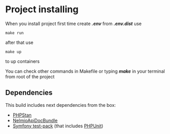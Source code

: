 #  Project installing

When you install project first time create **_.env_** from **_.env.dist_** use
```shell
make run
```

after that use
```shell
make up
```
to up containers

You can check other commands in Makefile 
or typing **_make_** in your terminal from root of the project

## Dependencies

This build includes next dependencies from the box:
- [PHPStan](https://phpstan.org/user-guide/getting-started)
- [NelmioApiDocBundle](https://symfony.com/bundles/NelmioApiDocBundle/current/index.html#how-does-this-bundle-work)
- [Symfony test-pack](https://symfony.com/doc/current/testing.html) (that includes [PHPUnit](https://phpunit.de/))